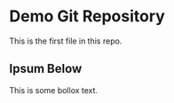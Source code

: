 # Demo Git Repository

This is the first file in this repo.

## Ipsum Below

This is some bollox text.